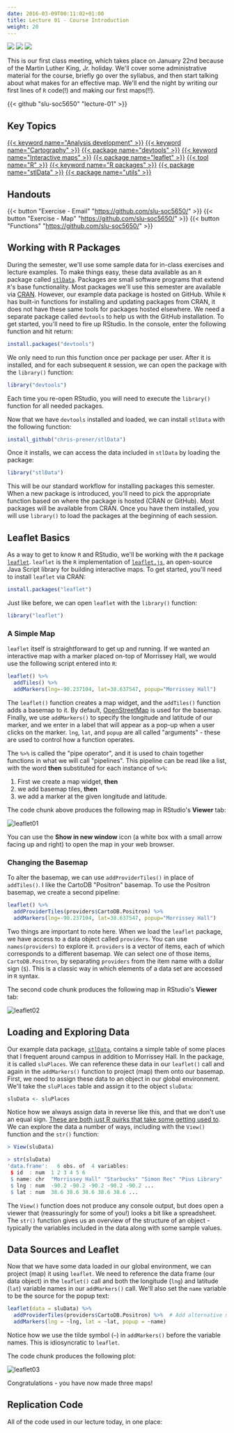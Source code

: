 ```yaml
---
date: 2016-03-09T00:11:02+01:00
title: Lecture 01 - Course Introduction
weight: 20
---
```

![](https://img.shields.io/badge/semester-spring%202018-orange.svg) ![](https://img.shields.io/badge/release-draft-red.svg) [![](https://img.shields.io/badge/last%20update-2018--01--02-brightgreen.svg)](https://github.com/slu-soc5650/lecture-01/blob/master/NEWS_SITE.md)

This is our first class meeting, which takes place on January 22nd because of the Martin Luther King, Jr. holiday. We'll cover some administrative material for the course, briefly go over the syllabus, and then start talking about what makes for an effective map. We'll end the night by writing our first lines of `R` code(!) and making our first maps(!!).

{{< github "slu-soc5650" "lecture-01" >}}

## Key Topics
[{{< keyword name="Analysis development" >}}](/topic-index/#a-d)
[{{< keyword name="Cartography" >}}](/topic-index/#a-d)
[{{< package name="devtools" >}}](/topic-index/#e-h)
[{{< keyword name="Interactive maps" >}}](/topic-index/#i-l)
[{{< package name="leaflet" >}}](/topic-index/#i-l)
[{{< tool name="R" >}}](/topic-index/#q-t)
[{{< keyword name="R packages" >}}](/topic-index/#q-t)
[{{< package name="stlData" >}}](/topic-index/#q-t)
[{{< package name="utils" >}}](/topic-index/#u-z)

## Handouts

{{< button "Exercise - Email" "https://github.com/slu-soc5650/" >}}
{{< button "Exercise - Map" "https://github.com/slu-soc5650/" >}}
{{< button "Functions" "https://github.com/slu-soc5650/" >}}

## Working with R Packages
During the semester, we'll use some sample data for in-class exercises and lecture examples. To make things easy, these data available as an `R` package called [`stlData`](https://chris-prener.github.io/stlData/). Packages are small software programs that extend `R`'s base functionality. Most packages we'll use this semester are available via [CRAN](https://cran.r-project.org). However, our example data package is hosted on GitHub. While `R` has built-in functions for installing and updating packages from CRAN, it does not have these same tools for packages hosted elsewhere. We need a separate package called `devtools` to help us with the GitHub installation. To get started, you'll need to fire up RStudio. In the console, enter the following function and hit return:

```r
install.packages("devtools")
```

We only need to run this function once per package per user. After it is installed, and for each subsequent `R` session, we can open the package with the `library()` function:

```r
library("devtools")
```

Each time you re-open RStudio, you will need to execute the `library()` function for all needed packages.

Now that we have `devtools` installed and loaded, we can install `stlData` with the following function:

```r
install_github("chris-prener/stlData")
```

Once it installs, we can access the data included in `stlData` by loading the package:

```r
library("stlData")
```

This will be our standard workflow for installing packages this semester. When a new package is introduced, you'll need to pick the appropriate function based on where the package is hosted (CRAN or GitHub). Most packages will be available from CRAN. Once you have them installed, you will use `library()` to load the packages at the beginning of each session.

## Leaflet Basics
As a way to get to know `R` and RStudio, we'll be working with the `R` package [`leaflet`](https://rstudio.github.io/leaflet/). `leaflet` is the `R` implementation of [`leaflet.js`](http://leafletjs.com), an open-source Java Script library for building interactive maps. To get started, you'll need to install `leaflet` via CRAN:

```r
install.packages("leaflet")
```

Just like before, we can open `leaflet` with the `library()` function:

```r
library("leaflet")
```

### A Simple Map

`leaflet` itself is straightforward to get up and running. If we wanted an interactive map with a marker placed on-top of Morrissey Hall, we would use the following script entered into `R`:

```r
leaflet() %>%
  addTiles() %>%
  addMarkers(lng=-90.237104, lat=38.637547, popup="Morrissey Hall")
```

The `leaflet()` function creates a map widget, and the `addTiles()` function adds a basemap to it. By default, [OpenStreetMap](https://www.openstreetmap.org) is used for the basemap. Finally, we use `addMarkers()` to specify the longitude and latitude of our marker, and we enter in a label that will appear as a pop-up when a user clicks on the marker. `lng`, `lat`, and `popup` are all called "arguments" - these are used to control how a function operates. 

The `%>%` is called the "pipe operator", and it is used to chain together functions in what we will call "pipelines". This pipeline can be read like a list, with the word **then** substituted for each instance of `%>%`:

1. First we create a map widget, **then**
2. we add basemap tiles, **then**
3. we add a marker at the given longitude and latitude.

The code chunk above produces the following map in RStudio's **Viewer** tab:

![leaflet01](/images/leaflet01.png)

You can use the **Show in new window** icon (a white box with a small arrow facing up and right) to open the map in your web browser.

### Changing the Basemap

To alter the basemap, we can use `addProviderTiles()` in place of `addTiles()`. I like the CartoDB "Positron" basemap. To use the Positron basemap, we create a second pipeline:

```r
leaflet() %>%
  addProviderTiles(providers$CartoDB.Positron) %>% 
  addMarkers(lng=-90.237104, lat=38.637547, popup="Morrissey Hall")
```

Two things are important to note here. When we load the `leaflet` package, we have access to a data object called `providers`. You can use `names(providers)` to explore it. `providers` is a vector of items, each of which corresponds to a different basemap. We can select one of those items, `CartoDB.Positron`, by separating `providers` from the item name with a dollar sign (`$`). This is a classic way in which elements of a data set are accessed in `R` syntax.

The second code chunk produces the following map in RStudio's **Viewer** tab:

![leaflet02](/images/leaflet02.png)

## Loading and Exploring Data
Our example data package, [`stlData`](https://chris-prener.github.io/stlData/), contains a simple table of some places that I frequent around campus in addition to Morrissey Hall. In the package, it is called `sluPlaces`. We can reference these data in our `leaflet()` call and again in the `addMarkers()` function to project (map) them onto our basemap. First, we need to assign these data to an object in our global environment. We'll take the `sluPlaces` table and assign it to the object `sluData`:

```r
sluData <- sluPlaces
```

Notice how we always assign data in reverse like this, and that we don't use an equal sign. [These are both just R quirks that take some getting used to](http://blog.revolutionanalytics.com/2008/12/use-equals-or-arrow-for-assignment.html). We can explore the data a number of ways, including with the `View()` function and the `str()` function:

```r
> View(sluData)

> str(sluData)
'data.frame':	6 obs. of  4 variables:
 $ id  : num  1 2 3 4 5 6
 $ name: chr  "Morrissey Hall" "Starbucks" "Simon Rec" "Pius Library" ...
 $ lng : num  -90.2 -90.2 -90.2 -90.2 -90.2 ...
 $ lat : num  38.6 38.6 38.6 38.6 38.6 ...
```

The `View()` function does not produce any console output, but does open a viewer that (reassuringly for some of you!) looks a bit like a spreadsheet. The `str()` function gives us an overview of the structure of an object - typically the variables included in the data along with some sample values.

## Data Sources and Leaflet
Now that we have some data loaded in our global environment, we can project (map) it using `leaflet`. We need to reference the data frame (our data object) in the `leaflet()` call and both the longitude (`lng`) and latitude (`lat`) variable names in our `addMarkers()` call. We'll also set the `name` variable to be the source for the popup text:

```r
leaflet(data = sluData) %>%
  addProviderTiles(providers$CartoDB.Positron) %>%  # Add alternative map tiles
  addMarkers(lng = ~lng, lat = ~lat, popup = ~name)
```

Notice how we use the tilde symbol (`~`) in `addMarkers()` before the variable names. This is idiosyncratic to `leaflet`. 

The code chunk produces the following plot:

![leaflet03](/images/leaflet03.png)

Congratulations - you have now made three maps!

## Replication Code
All of the code used in our lecture today, in one place:

<script data-gist-id="bc0420ef79e928319e682e3f74d659c0"></script>
